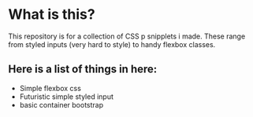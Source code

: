 # What is this?

This repository is for a collection of CSS p snipplets i made.
These range from styled inputs (very hard to style) to handy flexbox classes.

## Here is a list of things in here:
- Simple flexbox css
- Futuristic simple styled input
- basic container bootstrap
